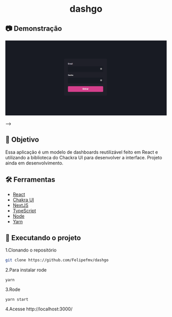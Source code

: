 <div align="center">
	<h1>dashgo</h1>
</div>

## :camera: Demonstração

<p align="center">
	<img src="github/animaçãoDashgo.gif"/>
</p> -->

## :dart: Objetivo

Essa aplicação é um modelo de dashboards reutilizável feito em React e utilizando a biblioteca do Chackra UI para desenvolver a interface.
Projeto ainda em desenvolvimento.

## :hammer_and_wrench: Ferramentas

- [React](https://pt-br.reactjs.org/)
- [Chakra UI](https://chakra-ui.com/)
- [NextJS](https://nextjs.org/)
- [TypeScript](https://www.typescriptlang.org/)
- [Node](https://nodejs.org/)
- [Yarn](https://yarnpkg.com/)

## :rocket: Executando o projeto

1.Clonando o repositório

```bash
git clone https://github.com/Felipefmv/dashgo
```

2.Para instalar rode

```
yarn
```

3.Rode

```
yarn start
```

4.Acesse http://localhost:3000/
